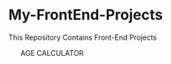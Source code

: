 # My-FrontEnd-Projects
This Repository Contains Front-End Projects
<ol>
<ls>AGE CALCULATOR</ls> 
</ol>
